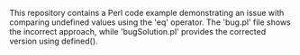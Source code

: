 This repository contains a Perl code example demonstrating an issue with comparing undefined values using the 'eq' operator. The 'bug.pl' file shows the incorrect approach, while 'bugSolution.pl' provides the corrected version using defined().